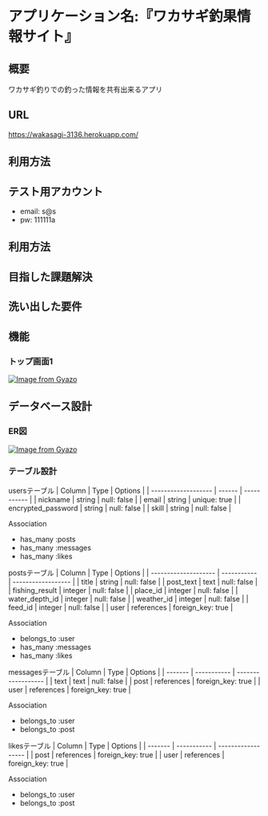 # アプリケーション名:『ワカサギ釣果情報サイト』


## 概要
ワカサギ釣りでの釣った情報を共有出来るアプリ

## URL
https://wakasagi-3136.herokuapp.com/

## 利用方法

## テスト用アカウント
* email: s@s
* pw: 111111a

## 利用方法

## 目指した課題解決

## 洗い出した要件

## 機能




### トップ画面1
[![Image from Gyazo](https://i.gyazo.com/a9471d0b0b86de7e0fe2394077cc4511.gif)](https://gyazo.com/a9471d0b0b86de7e0fe2394077cc4511)

## データベース設計

### ER図
[![Image from Gyazo](https://i.gyazo.com/2f2396d8a90d58d9ab06fd6edf5df865.png)](https://gyazo.com/2f2396d8a90d58d9ab06fd6edf5df865)

### テーブル設計
usersテーブル
| Column              | Type    | Options      |
| ------------------- | ------  | -----------  |
| nickname            | string  | null: false  |
| email               | string  | unique: true |
| encrypted_password  | string  | null: false  |
| skill               | string  | null: false  |

Association
- has_many :posts
- has_many :messages
- has_many :likes


postsテーブル
| Column               | Type        | Options            |
| -------------------- | ----------- | ------------------ |
| title                | string      | null: false        |
| post_text            | text        | null: false        |
| fishing_result       | integer     | null: false        |
| place_id             | integer     | null: false        |
| water_depth_id       | integer     | null: false        |
| weather_id           | integer     | null: false        |
| feed_id              | integer     | null: false        |
| user                 | references  | foreign_key: true  |

Association
- belongs_to :user
- has_many :messages
- has_many :likes



messagesテーブル
| Column  | Type        | Options            |
| ------- | ----------- | ------------------ |
| text    | text        | null: false        |
| post    | references  | foreign_key: true  |
| user    | references  | foreign_key: true  |

Association
- belongs_to :user
- belongs_to :post



likesテーブル
| Column  | Type        | Options            |
| ------- | ----------- | ------------------ |
| post    | references  | foreign_key: true  |
| user    | references  | foreign_key: true  |

Association
- belongs_to :user
- belongs_to :post


